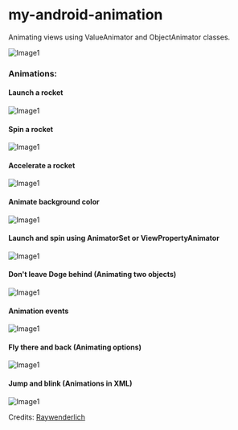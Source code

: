 # my-android-animation
Animating views using ValueAnimator and ObjectAnimator classes.

![Image1](./app/src/main/assets/screenshot0.png)

### Animations:

#### Launch a rocket 
![Image1](./app/src/main/assets/screenshot1.gif)

#### Spin a rocket
![Image1](./app/src/main/assets/screenshot2.gif)

#### Accelerate a rocket
![Image1](./app/src/main/assets/screenshot3.gif)

#### Animate background color
![Image1](./app/src/main/assets/screenshot4.gif)

#### Launch and spin using AnimatorSet or ViewPropertyAnimator
![Image1](./app/src/main/assets/screenshot5.gif)

#### Don't leave Doge behind (Animating two objects)
![Image1](./app/src/main/assets/screenshot6.gif)

#### Animation events
![Image1](./app/src/main/assets/screenshot7.gif)

#### Fly there and back (Animating options)
![Image1](./app/src/main/assets/screenshot8.gif)

#### Jump and blink (Animations in XML)
![Image1](./app/src/main/assets/screenshot9.gif)

Credits: [Raywenderlich](https://www.raywenderlich.com)
